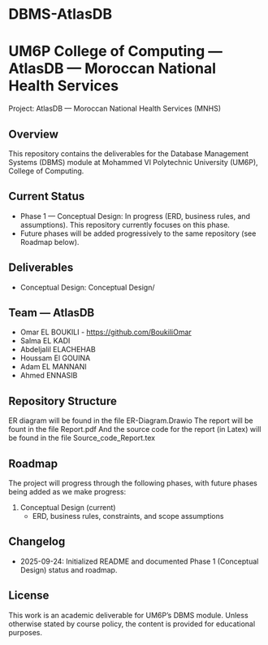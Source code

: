 # DBMS-AtlasDB
UM6P College of Computing — AtlasDB — Moroccan National Health Services
===============================================================

Project: AtlasDB — Moroccan National Health Services (MNHS)

Overview
--------
This repository contains the deliverables for the Database Management Systems (DBMS) module at Mohammed VI Polytechnic University (UM6P), College of Computing. 

Current Status
--------------
- Phase 1 — Conceptual Design: In progress (ERD, business rules, and assumptions). This repository currently focuses on this phase.
- Future phases will be added progressively to the same repository (see Roadmap below).

Deliverables
------------
- Conceptual Design: Conceptual Design/

Team — AtlasDB
-----------------
- Omar EL BOUKILI - https://github.com/BoukiliOmar
- Salma EL KADI
- Abdeljalil ELACHEHAB
- Houssam El GOUINA
- Adam EL MANNANI
- Ahmed ENNASIB

Repository Structure
--------------------

ER diagram will be found in the file ER-Diagram.Drawio
The report will be fount in the file Report.pdf
And the source code for the report (in Latex) will be found in the file Source_code_Report.tex

Roadmap
-------
The project will progress through the following phases, with future phases being added as we make progress:

1) Conceptual Design (current)
    - ERD, business rules, constraints, and scope assumptions



Changelog
---------
- 2025-09-24: Initialized README and documented Phase 1 (Conceptual Design) status and roadmap.

License
-------
This work is an academic deliverable for UM6P’s DBMS module. Unless otherwise stated by course policy, the content is provided for educational purposes.
